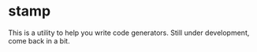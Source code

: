 stamp
=====

This is a utility to help you write code generators. Still under development, come back in a bit.
